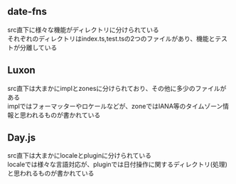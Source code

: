 ## date-fns

src直下に様々な機能がディレクトリに分けられている  
それぞれのディレクトリはindex.ts,test.tsの2つのファイルがあり、機能とテストが分離している

## Luxon

src直下は大まかにimplとzonesに分けられており、その他に多少のファイルがある  
implではフォーマッターやロケールなどが、zoneではIANA等のタイムゾーン情報と思われるものが書かれている

## Day.js

src直下は大まかにlocaleとpluginに分けられている  
localeでは様々な言語対応が、pluginでは日付操作に関するディレクトリ(処理)と思われるものが書かれている
